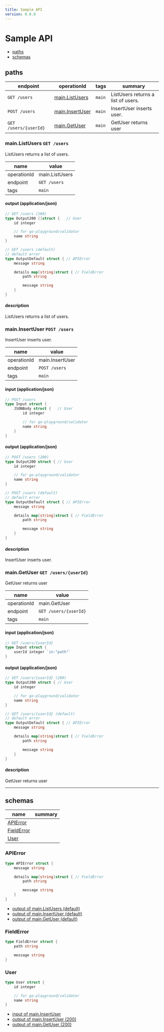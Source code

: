 ```yaml
---
title: Sample API
version: 0.0.0
---
```


# Sample API



- [paths](#paths)
- [schemas](#schemas)

## paths

| endpoint | operationId | tags | summary |
| --- | --- | --- | --- |
| `GET /users` | [main.ListUsers](#mainlistusers-get-users)  | `main` | ListUsers returns a list of users. |
| `POST /users` | [main.InsertUser](#maininsertuser-post-users)  | `main` | InsertUser inserts user. |
| `GET /users/{userId}` | [main.GetUser](#maingetuser-get-usersuserid)  | `main` | GetUser returns user |


### main.ListUsers `GET /users`

ListUsers returns a list of users.

| name | value | 
| --- | --- |
| operationId | main.ListUsers |
| endpoint | `GET /users` |
| tags | `main` |



#### output (application/json)

```go
// GET /users (200)
type Output200 []struct {	// User
	id integer

	// for go-playground/validator
	name string
}

// GET /users (default)
// default error
type OutputDefault struct {	// APIError
	message string

	details map[string]struct {	// FieldError
		path string

		message string
	}
}
```

#### description

ListUsers returns a list of users.
### main.InsertUser `POST /users`

InsertUser inserts user.

| name | value | 
| --- | --- |
| operationId | main.InsertUser |
| endpoint | `POST /users` |
| tags | `main` |


#### input (application/json)

```go
// POST /users
type Input struct {
	JSONBody struct {	// User
		id integer

		// for go-playground/validator
		name string
	}
}
```

#### output (application/json)

```go
// POST /users (200)
type Output200 struct {	// User
	id integer

	// for go-playground/validator
	name string
}

// POST /users (default)
// default error
type OutputDefault struct {	// APIError
	message string

	details map[string]struct {	// FieldError
		path string

		message string
	}
}
```

#### description

InsertUser inserts user.
### main.GetUser `GET /users/{userId}`

GetUser returns user

| name | value | 
| --- | --- |
| operationId | main.GetUser |
| endpoint | `GET /users/{userId}` |
| tags | `main` |


#### input (application/json)

```go
// GET /users/{userId}
type Input struct {
	userId integer `in:"path"`
}
```

#### output (application/json)

```go
// GET /users/{userId} (200)
type Output200 struct {	// User
	id integer

	// for go-playground/validator
	name string
}

// GET /users/{userId} (default)
// default error
type OutputDefault struct {	// APIError
	message string

	details map[string]struct {	// FieldError
		path string

		message string
	}
}
```

#### description

GetUser returns user



----------------------------------------

## schemas

| name | summary |
| --- | --- |
| [APIError](#apierror) |  |
| [FieldError](#fielderror) |  |
| [User](#user) |  |



### APIError

```go
type APIError struct {
	message string

	details map[string]struct {	// FieldError
		path string

		message string
	}
}
```

- [output of main.ListUsers (default)](#mainlistusers-get-users)
- [output of main.InsertUser (default)](#maininsertuser-post-users)
- [output of main.GetUser (default)](#maingetuser-get-usersuserid)

### FieldError

```go
type FieldError struct {
	path string

	message string
}
```


### User

```go
type User struct {
	id integer

	// for go-playground/validator
	name string
}
```

- [input of main.InsertUser](#maininsertuser-post-users)
- [output of main.InsertUser (200)](#maininsertuser-post-users)
- [output of main.GetUser (200)](#maingetuser-get-usersuserid)